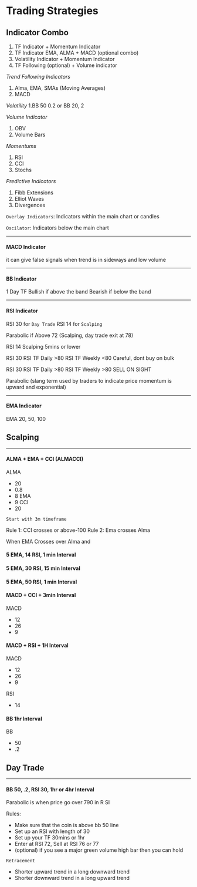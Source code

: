 # Trading Strategies


## Indicator Combo

1. TF Indicator + Momentum Indicator
2. TF Indicator EMA, ALMA + MACD (optional combo)
3. Volatility Indicator + Momentum Indicator
4. TF Following (optional) + Volume indicator 


*Trend Following Indicators*
1. Alma, EMA, SMAs (Moving Averages)
2. MACD

*Volatility*
1.BB 50 0.2 or BB 20, 2

*Volume Indicator*
1. OBV
2. Volume Bars

*Momentums*
1. RSI
2. CCI
3. Stochs

*Predictive Indicators*
1. Fibb Extensions
2. Elliot Waves
3. Divergences

`Overlay Indicators`: Indicators within the main chart or candles

`Oscilator`: Indicators  below the main chart

---
#### MACD Indicator
it can give false signals when trend is in sideways and low volume

---
#### BB Indicator
1 Day TF
Bullish if above the band
Bearish if below the band

---
#### RSI Indicator

RSI 30 for `Day Trade`
RSI 14 for `Scalping`

Parabolic if Above 72 (Scalping, day trade exit at 78)

RSI 14
Scalping 5mins or lower

RSI 30
RSI TF Daily >80
RSI TF Weekly <80
Careful, dont buy on bulk

RSI 30
RSI TF Daily >80
RSI TF Weekly >80
SELL ON SIGHT

Parabolic (slang term used by traders to indicate price momentum is upward and exponential)

---
#### EMA Indicator

EMA 20, 50, 100
 


## Scalping
---
#### ALMA + EMA + CCI (ALMACCI)
 
ALMA
  - 20
  - 0.8
  - 8
EMA
  - 9
CCI
  - 20

`Start with 3m timeframe`

Rule 1: CCI crosses or above-100
Rule 2: Ema crosses Alma



When EMA Crosses over Alma and 


#### 5 EMA, 14 RSI, 1 min Interval
#### 5 EMA, 30 RSI, 15 min Interval
#### 5 EMA, 50 RSI, 1 min Interval

#### MACD + CCI + 3min Interval

MACD
  - 12
  - 26
  - 9


#### MACD + RSI + 1H Interval

MACD
  - 12
  - 26
  - 9 

RSI
  - 14


#### BB 1hr Interval
BB
 - 50
 - .2



## Day Trade
---
#### BB 50, .2, RSI 30, 1hr or 4hr Interval
Parabolic is when price go over 790 in R SI

Rules:
 - Make sure that the coin is above bb 50 line
 - Set up an RSI with length of 30
 - Set up your TF 30mins or 1hr
 - Enter at RSI 72, Sell at RSI 76 or 77
 - (optional) if you see a major green volume high bar then you can hold


`Retracement`
- Shorter upward trend in a long downward trend
- Shorter downward trend in a long upward trend






